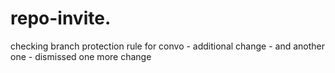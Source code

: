 # repo-invite.   

checking branch protection rule for convo - additional change - and another one - dismissed
one more change
